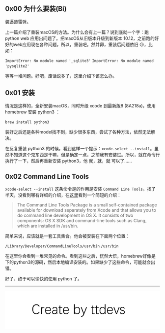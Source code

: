 
## 0x00 为什么要装(Bi)

装逼遭雷劈。

上一篇介绍了重装macOS的方法。为什么会有上一篇？说到底就一个字：跑 python web 应用出问题了。把macOS从旧版本升级到新版本 10.12，之前跑的好好的web应用现在各种问题，所以，重装吧。然并卵，重装后问题依旧 😢，比如：

`ImportError: No module named '_sqlite3'`
`ImportError: No module named 'pysqlite2'`

等等一堆问题。好吧，废话说多了，这里介绍下该怎么办。

## 0x01 安装

情况是这样的，全新安装macOS，同时升级 xcode 到最新版8 (8A218a)，使用 homebrew 安装 python3 ：

`brew install python3`

装好之后还是各种model找不到，缺少很多东西，尝试了各种方法，依然无法解决。

在反复重装 python3 的时候，看到这样一个提示：`xcode-select --install`。虽然不知道这个鬼东西是干嘛，但是确定一点，之前我有安装过。所以，就在命令行执行了一下，然后再重新安装 python3，他 就，就，就 可以了……

## 0x02 Command Line Tools

`xcode-select --install` 这条命令是的作用是安装 `Command Line Tools`。找了半天，没看到哪有详细的介绍，在[这里][tools]看到一个简短的介绍：

> The Command Line Tools Package is a small self-contained package available for download separately from Xcode and that allows you to do command line development in OS X. It consists of two components: OS X SDK and command-line tools such as Clang, which are installed in /usr/bin.

简单来说，应该就是一套工具集合。他会被安装在下面两个位置：

`/Library/Developer/CommandLineTools/usr/bin`
`/usr/bin`

在这里你会看到一堆常见的命令。看到这些之后，恍然大悟，homebrew好像是下的python3的源码，然后本地编译安装的。如果缺少了这些命令，可能就会出错。

好了，终于可以愉快的使用 python 了。

------
[tools]: https://developer.apple.com/library/prerelease/content/technotes/tn2339/_index.html#//apple_ref/doc/uid/DTS40014588-CH1-WHAT_IS_THE_COMMAND_LINE_TOOLS_PACKAGE_

![Create by ttdevs](https://raw.githubusercontent.com/ttdevs/ttdevs.github.io/common/images/logo.png)


